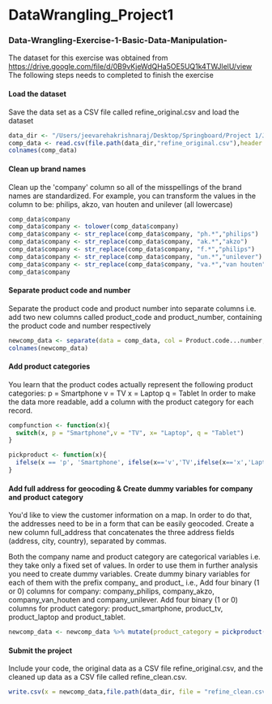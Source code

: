 # DataWrangling_Project1


### Data-Wrangling-Exercise-1-Basic-Data-Manipulation-
The dataset for this exercise was obtained from https://drive.google.com/file/d/0B9vKjeWdQHa5OE5UQ1k4TWJlelU/view    
The following steps needs to completed to finish the exercise    

#### Load the dataset
Save the data set as a CSV file called refine_original.csv and load  the dataset 

```r
data_dir <- "/Users/jeevarehakrishnaraj/Desktop/Springboard/Project 1/JP"
comp_data <- read.csv(file.path(data_dir,"refine_original.csv"),header = TRUE)
colnames(comp_data)
```

#### Clean up brand names
Clean up the 'company' column so all of the misspellings of the brand names are standardized. For example, you can transform the values in the column to be: philips, akzo, van houten and unilever (all lowercase)

```r
comp_data$company
comp_data$company <- tolower(comp_data$company)
comp_data$company <- str_replace(comp_data$company, "ph.*","philips")
comp_data$company <- str_replace(comp_data$company, "ak.*","akzo")
comp_data$company <- str_replace(comp_data$company, "f.*","philips")
comp_data$company <- str_replace(comp_data$company, "un.*","unilever")
comp_data$company <- str_replace(comp_data$company, "va.*","van houten")
comp_data$company
```

#### Separate product code and number    
Separate the product code and product number into separate columns i.e. add two new columns called product_code and product_number, containing the product code and number respectively

```r
newcomp_data <- separate(data = comp_data, col = Product.code...number, into = c("product_code", "product_number"), sep = "-")
colnames(newcomp_data)
```

#### Add product categories  
You learn that the product codes actually represent the following product categories: p = Smartphone v = TV x = Laptop q = Tablet In order to make the data more readable, add a column with the product category for each record.    

```r
compfunction <- function(x){
  switch(x, p = "Smartphone",v = "TV", x= "Laptop", q = "Tablet")
}

pickproduct <- function(x){
  ifelse(x == 'p', 'Smartphone', ifelse(x=='v','TV',ifelse(x=='x','Laptop',ifelse(x == 'q','Tablet',NA))))
}
```

#### Add full address for geocoding & Create dummy variables for company and product category
You'd like to view the customer information on a map. In order to do that, the addresses need to be in a form that can be easily geocoded. Create a new column full_address that concatenates the three address fields (address, city, country), separated by commas.   

Both the company name and product category are categorical variables i.e. they take only a fixed set of values. In order to use them in further analysis you need to create dummy variables. Create dummy binary variables for each of them with the prefix company_ and product_ i.e., Add four binary (1 or 0) columns for company: company_philips, company_akzo, company_van_houten and company_unilever. Add four binary (1 or 0) columns for product category: product_smartphone, product_tv, product_laptop and product_tablet.

```r
newcomp_data <- newcomp_data %>% mutate(product_category = pickproduct(product_code), full_address = paste(address, city, country, sep=", "),company_philips = ifelse(company == 'phillips', 1, 0),company_akzo = ifelse(company == 'akzo', 1, 0),company_van_houten = ifelse(company == 'van houten', 1, 0),company_unilever = ifelse(company == 'unilever', 1, 0),product_smartphone = ifelse(product_code == 'p', 1, 0),product_tv = ifelse(product_code == 'v', 1, 0),product_laptop = ifelse(product_code == 'x', 1, 0),product_tablet = ifelse(product_code == 'q', 1, 0))
```

#### Submit the project
Include your code, the original data as a CSV file refine_original.csv, and the cleaned up data as a CSV file called refine_clean.csv.

```r
write.csv(x = newcomp_data,file.path(data_dir, file = "refine_clean.csv"))
```
